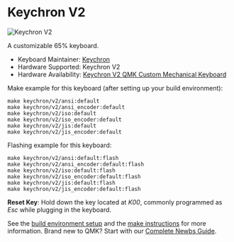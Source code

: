 # Keychron V2

![Keychron V2](https://i.imgur.com/mEZWo30h.jpg)

A customizable 65% keyboard.

* Keyboard Maintainer: [Keychron](https://github.com/keychron)
* Hardware Supported: Keychron V2
* Hardware Availability: [Keychron V2 QMK Custom Mechanical Keyboard](https://www.keychron.com/products/keychron-v2-qmk-custom-mechanical-keyboard)

Make example for this keyboard (after setting up your build environment):

    make keychron/v2/ansi:default
    make keychron/v2/ansi_encoder:default
    make keychron/v2/iso:default
    make keychron/v2/iso_encoder:default
    make keychron/v2/jis:default
    make keychron/v2/jis_encoder:default

Flashing example for this keyboard:

    make keychron/v2/ansi:default:flash
    make keychron/v2/ansi_encoder:default:flash
    make keychron/v2/iso:default:flash
    make keychron/v2/iso_encoder:default:flash
    make keychron/v2/jis:default:flash
    make keychron/v2/jis_encoder:default:flash

**Reset Key**: Hold down the key located at *K00*, commonly programmed as *Esc* while plugging in the keyboard.

See the [build environment setup](https://docs.qmk.fm/#/getting_started_build_tools) and the [make instructions](https://docs.qmk.fm/#/getting_started_make_guide) for more information. Brand new to QMK? Start with our [Complete Newbs Guide](https://docs.qmk.fm/#/newbs).